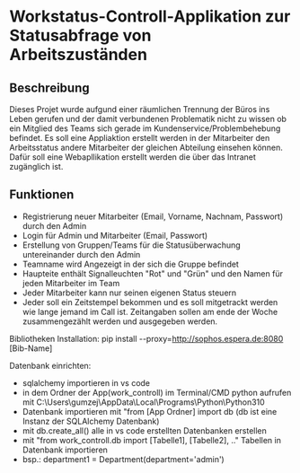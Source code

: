 # Workstatus-Controll-Applikation zur Statusabfrage von Arbeitszuständen

## Beschreibung

Dieses Projet wurde aufgund einer räumlichen Trennung der Büros ins Leben gerufen und der damit verbundenen Problematik nicht zu wissen ob ein Mitglied des Teams sich gerade im Kundenservice/Problembehebung befindet.
Es soll eine Appliaktion erstellt werden in der Mitarbeiter den Arbeitsstatus andere Mitarbeiter der gleichen Abteilung einsehen können. Dafür soll eine Webapllikation erstellt werden die über das Intranet zugänglich ist.


## Funktionen

- Registrierung neuer Mitarbeiter (Email, Vorname, Nachnam, Passwort) durch den Admin
- Login für Admin und Mitarbeiter (Email, Passwort)
- Erstellung von Gruppen/Teams für die Statusüberwachung untereinander durch den Admin
- Teamname wird Angezeigt in der sich die Gruppe befindet
- Haupteite enthält Signalleuchten "Rot" und "Grün" und den Namen für jeden Mitarbeiter im Team
- Jeder Mitarbeiter kann nur seinen eigenen Status steuern 
- Jeder soll ein Zeitstempel bekommen und es soll mitgetrackt werden wie lange jemand im Call ist. Zeitangaben sollen am ende der Woche zusammengezählt werden und ausgegeben werden. 

Bibliotheken Installation: pip install --proxy=http://sophos.espera.de:8080 [Bib-Name]

Datenbank einrichten: 
- sqlalchemy importieren in vs code
- in dem Ordner der App(work_controll) im Terminal/CMD python aufrufen mit C:\Users\gumzej\AppData\Local\Programs\Python\Python310 
- Datenbank importieren mit "from [App Ordner] import db (db ist eine Instanz der SQLAlchemy Datenbank)
- mit db.create_all() alle in vs code erstellten Datenbanken erstellen
- mit "from work_controll.db import [Tabelle1], [Tabelle2], .." Tabellen in Datenbank importieren
- bsp.: department1 = Department(department='admin')